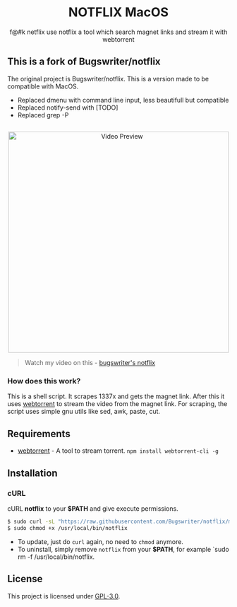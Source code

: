 <h1 align="center">NOTFLIX MacOS</h1>
<p align="center">f@#k netflix use notflix a tool which search magnet links and stream it with webtorrent</p>

## This is a fork of Bugswriter/notflix
The original project is Bugswriter/notflix.
This is a version made to be compatible with MacOS.
- Replaced dmenu with command line input, less beautifull but compatible
- Replaced notify-send with [TODO]
- Replaced grep -P

##
<p align="center">
<img src="./preview.gif" alt="Video Preview" width="500px">
</p>

> Watch my video on this - [bugswriter's notflix](https://youtu.be/RFJCL9C46Mc)

### How does this work?

This is a shell script. It scrapes 1337x and gets the magnet link.
After this it uses [webtorrent](https://webtorrent.io/) to stream the video from the magnet link.
For scraping, the script uses simple gnu utils like sed, awk, paste, cut.

## Requirements

* [webtorrent](https://webtorrent.io/) - A tool to stream torrent. `npm install webtorrent-cli -g`

## Installation

### cURL
cURL **notflix** to your **$PATH** and give execute permissions.

```sh
$ sudo curl -sL "https://raw.githubusercontent.com/Bugswriter/notflix/master/notflix" -o /usr/local/bin/notflix
$ sudo chmod +x /usr/local/bin/notflix
```
- To update, just do `curl` again, no need to `chmod` anymore.
- To uninstall, simply remove `notflix` from your **$PATH**, for example `sudo rm -f /usr/local/bin/notflix.

## License
This project is licensed under [GPL-3.0](https://raw.githubusercontent.com/Illumina/licenses/master/gpl-3.0.txt).

